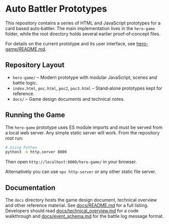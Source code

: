 # Auto Battler Prototypes

This repository contains a series of HTML and JavaScript prototypes for a card based auto‑battler.  The main implementation lives in the `hero-game` folder, while the root directory holds several earlier proof‑of‑concept files.

For details on the current prototype and its user interface, see [hero-game/README.md](hero-game/README.md).

## Repository Layout

- `hero-game/` – Modern prototype with modular JavaScript, scenes and battle logic.
- `index.html`, `poc.html`, `poc2`, `poc3.html` – Stand‑alone prototypes kept for reference.
- `docs/` – Game design documents and technical notes.

## Running the Game

The `hero-game` prototype uses ES module imports and must be served from a local web server.  Any simple static server will work.  From the repository root run:

```bash
# Using Python
python3 -m http.server 8000
```

Then open `http://localhost:8000/hero-game/` in your browser.

Alternatively you can use `npx http-server` or any other static file server.

## Documentation

The `docs` directory hosts the game design document, technical overview and other reference material.  See [docs/README.md](docs/README.md) for a full listing.  Developers should read [docs/technical_overview.md](docs/technical_overview.md) for a code walkthrough and [docs/event_schema.md](docs/event_schema.md) for the battle log message format.

